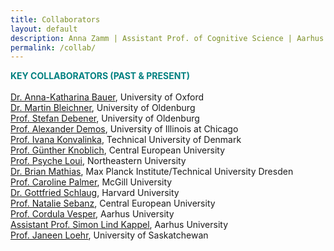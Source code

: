 ```yaml
---
title: Collaborators
layout: default
description: Anna Zamm | Assistant Prof. of Cognitive Science | Aarhus University
permalink: /collab/
---
```


<span style="color: #008080;"><strong> KEY COLLABORATORS (PAST &amp; PRESENT) </strong></span><br/><br/>
[Dr. Anna-Katharina Bauer](https://www.psy.ox.ac.uk/team/anna-katharina-matke-bauer), University of Oxford<br/>
[Dr. Martin Bleichner](https://uol.de/psychologie/neurophysiologie-des-alltags-emmy-noether-gruppe/team/dr-martin-bleichner), University of Oldenburg<br/>
[Prof. Stefan Debener](https://uol.de/neuropsychologie/team/prof-dr-stefan-debener), University of Oldenburg <br/>
[Prof. Alexander Demos](http://alexanderdemos.org/), University of Illinois at Chicago <br/>
[Prof. Ivana Konvalinka](https://www.dtu.dk/english/service/phonebook/person?id=67990&tab=1), Technical University of Denmark<br/>
[Prof. Günther Knoblich](https://somby.ceu.edu/people/gunther-knoblich), Central European University<br/>
[Prof. Psyche Loui](https://www.psycheloui.com/), Northeastern University <br/>
[Dr. Brian Mathias](https://tu-dresden.de/mn/psychologie/ifap/kknw/die-professur/beschaeftigte-1/mathias_brian), Max Planck Institute/Technical University Dresden <br/>
[Prof. Caroline Palmer](https://www.mcgill.ca/spl/palmer), McGill University<br/>
[Dr. Gottfried Schlaug](http://gottfriedschlaug.org/musicianbrain.test/people.php#index), Harvard University <br/>
[Prof. Natalie Sebanz](https://people.ceu.edu/natalie_sebanz), Central European University<br/>
[Prof. Cordula Vesper](https://pure.au.dk/portal/en/persons/cordula-vesper(3eca8b0b-e266-444d-a2bd-8754dfd34a85).html), Aarhus University<br/>
[Assistant Prof. Simon Lind Kappel](https://pure.au.dk/portal/da/persons/slk%40ece.au.dk), Aarhus University<br/>
[Prof. Janeen Loehr](https://artsandscience.usask.ca/profile/JLoehr), University of Saskatchewan<br/>



